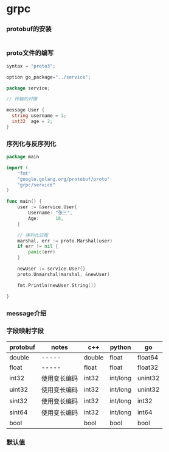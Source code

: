 # grpc

### protobuf的安装
```

```
### proto文件的编写
```go
syntax = "proto3";

option go_package="../service";

package service;

// 传输的对像

message User {
  string username = 1;
  int32  age = 2;
}
```
### 序列化与反序列化

```go
package main

import (
	"fmt"
	"google.golang.org/protobuf/proto"
	"grpc/service"
)

func main() {
	user := &service.User{
		Username: "张三",
		Age:      18,
	}

	// 序列化过程
	marshal, err := proto.Marshal(user)
	if err != nil {
		panic(err)
	}

	newUser := service.User{}
	proto.Unmarshal(marshal, &newUser)

	fmt.Println(newUser.String())

}

```
### message介绍

### 字段映射字段

|protobuf  |notes  |c++      |python   |go       |
| -------- | ------| ------- | ------- | ------- |
| double   | ----- | double  | float   | float64 |
| float    | ----- | float   | float   | float32 |
| int32    | 使用变长编码|int32| int/long| unint32 | 
| uint32   | 使用变长编码|int32| int/long| unint32 | 
| sint32   | 使用变长编码|int32| int/long| int32   | 
| sint64   | 使用变长编码|int32| int/long| int64   | 
| bool     |           |  bool    | bool| bool   | 

### 默认值
